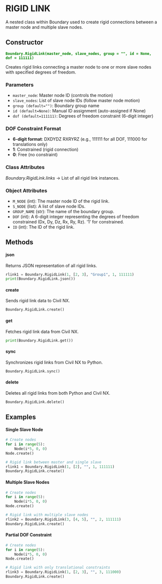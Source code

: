 # RIGID LINK

A nested class within Boundary used to create rigid connections between a master node and multiple slave nodes.

## Constructor
**<font color="green">`Boundary.RigidLink(master_node, slave_nodes, group = "", id = None, dof = 111111)`</font>**

Creates rigid links connecting a master node to one or more slave nodes with specified degrees of freedom.

### Parameters
* `master_node`: Master node ID (controls the motion)
* `slave_nodes`: List of slave node IDs (follow master node motion)
* `group (default="")`: Boundary group name
* `id (default=None)`: Manual ID assignment (auto-assigned if None)
* `dof (default=111111)`: Degrees of freedom constraint (6-digit integer)




### DOF Constraint Format
* **6-digit format**: DXDYDZ RXRYRZ (e.g., 111111 for all DOF, 111000 for translations only)
* **1**: Constrained (rigid connection)
* **0**: Free (no constraint)

### Class Attributes
*Boundary.RigidLink.links* -> List of all rigid link instances.

### Object Attributes
* `M_NODE` (int): The master node ID of the rigid link.
* `S_NODE` (list): A list of slave node IDs.
* `GROUP_NAME` (str): The name of the boundary group.
* `DOF` (int): A 6-digit integer representing the degrees of freedom constrained (Dx, Dy, Dz, Rx, Ry, Rz). '1' for constrained.
* `ID` (int): The ID of the rigid link.


## Methods

#### json
Returns JSON representation of all rigid links.

```py
rlink1 = Boundary.RigidLink(1, [2, 3], "Group1", 1, 111111)
print(Boundary.RigidLink.json())
```

#### create
Sends rigid link data to Civil NX.

```py
Boundary.RigidLink.create()
```

#### get
Fetches rigid link data from Civil NX.

```py
print(Boundary.RigidLink.get())
```

#### sync
Synchronizes rigid links from Civil NX to Python.

```py
Boundary.RigidLink.sync()
```

#### delete
Deletes all rigid links from both Python and Civil NX.

```py
Boundary.RigidLink.delete()
```


## Examples

#### Single Slave Node
```py
# Create nodes
for i in range(5):
    Node(i*5, 0, 0)
Node.create()

# Rigid link between master and single slave
rlink1 = Boundary.RigidLink(1, [2], "", 1, 111111)
Boundary.RigidLink.create()
```


#### Multiple Slave Nodes
```py
# Create nodes
for i in range(5):
    Node(i*5, 0, 0)
Node.create()

# Rigid link with multiple slave nodes
rlink2 = Boundary.RigidLink(3, [4, 5], "", 2, 111111)
Boundary.RigidLink.create()
```


#### Partial DOF Constraint
```py
# Create nodes
for i in range(5):
    Node(i*5, 0, 0)
Node.create()

# Rigid link with only translational constraints
rlink3 = Boundary.RigidLink(1, [2, 3], "", 3, 111000)
Boundary.RigidLink.create()
```

